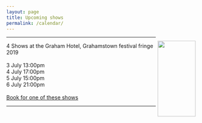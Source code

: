 ```yaml
---
layout: page
title: Upcoming shows
permalink: /calendar/
---
```


<div>
<img src="../assets/img/gtown.jpg" width="100vw" height="200vh" align="right" hspace="5" vspace="10">

<hr>
4 Shows at the Graham Hotel, Grahamstown festival fringe 2019
<br>
<br>
3 July 13:00pm
<br>
4 July 17:00pm
<br>
5 July 15:00pm
<br>
6 July 21:00pm
<br>
<br>
<a href="https://www.nationalartsfestival.co.za/events/dao-wiz/">Book for one of these shows</a>
<hr>
</div>
